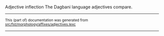 Adjective inflection
The Dagbani language adjectives compare.

* * *

<small>This (part of) documentation was generated from [src/fst/morphology/affixes/adjectives.lexc](https://github.com/giellalt/lang-dag/blob/main/src/fst/morphology/affixes/adjectives.lexc)</small>

---


